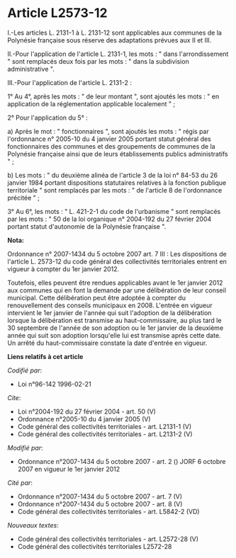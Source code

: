 # Article L2573-12

I.-Les articles L. 2131-1 à L. 2131-12 sont applicables aux communes de la Polynésie française sous réserve des adaptations
prévues aux II et III. 

II.-Pour l'application de l'article L. 2131-1, les mots : " dans l'arrondissement " sont remplacés deux fois par les mots : "
dans la subdivision administrative ". 

III.-Pour l'application de l'article L. 2131-2 : 

1° Au 4°, après les mots : " de leur montant ", sont ajoutés les mots : " en application de la réglementation applicable
localement " ; 

2° Pour l'application du 5° : 

a) Après le mot : " fonctionnaires ", sont ajoutés les mots : " régis par l'ordonnance n° 2005-10 du 4 janvier 2005 portant
statut général des fonctionnaires des communes et des groupements de communes de la Polynésie française ainsi que de leurs
établissements publics administratifs " ; 

b) Les mots : " du deuxième alinéa de l'article 3 de la loi n° 84-53 du 26 janvier 1984 portant dispositions statutaires
relatives à la fonction publique territoriale " sont remplacés par les mots : " de l'article 8 de l'ordonnance précitée " ; 

3° Au 6°, les mots : " L. 421-2-1 du code de l'urbanisme " sont remplacés par les mots : " 50 de la loi organique n° 2004-192
du 27 février 2004 portant statut d'autonomie de la Polynésie française ".

**Nota:**

Ordonnance n° 2007-1434 du 5 octobre 2007 art. 7 III : Les dispositions de l'article L. 2573-12 du code général des
collectivités territoriales entrent en vigueur à compter du 1er janvier 2012.

Toutefois, elles peuvent être rendues applicables avant le 1er janvier 2012 aux communes qui en font la demande par une
délibération de leur conseil municipal. Cette délibération peut être adoptée à compter du renouvellement des conseils
municipaux en 2008. L'entrée en vigueur intervient le 1er janvier de l'année qui suit l'adoption de la délibération lorsque
la délibération est transmise au haut-commissaire, au plus tard le 30 septembre de l'année de son adoption ou le 1er janvier
de la deuxième année qui suit son adoption lorsqu'elle lui est transmise après cette date. Un arrêté du haut-commissaire
constate la date d'entrée en vigueur.

**Liens relatifs à cet article**

_Codifié par_:

  - Loi n°96-142 1996-02-21

_Cite_:

  - Loi n°2004-192 du 27 février 2004 - art. 50 (V)
  - Ordonnance n°2005-10 du 4 janvier 2005 (V)
  - Code général des collectivités territoriales - art. L2131-1 (V)
  - Code général des collectivités territoriales - art. L2131-2 (V)

_Modifié par_:

  - Ordonnance n°2007-1434 du 5 octobre 2007 - art. 2 () JORF 6 octobre 2007 en vigueur le 1er janvier 2012

_Cité par_:

  - Ordonnance n°2007-1434 du 5 octobre 2007 - art. 7 (V)
  - Ordonnance n°2007-1434 du 5 octobre 2007 - art. 8 (V)
  - Code général des collectivités territoriales - art. L5842-2 (VD)

_Nouveaux textes_:

  - Code général des collectivités territoriales - art. L2572-28 (V)
  - Code général des collectivités territoriales L2572-28
